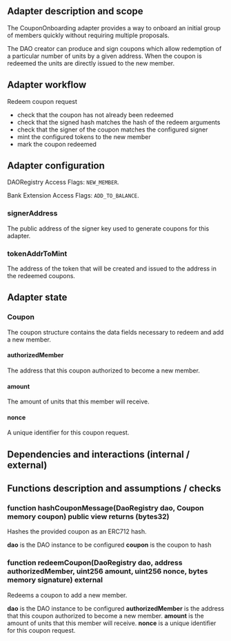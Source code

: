 ## Adapter description and scope

The CouponOnboarding adapter provides a way to onboard an initial group of members quickly without requiring multiple proposals.

The DAO creator can produce and sign coupons which allow redemption of a particular number of units by a given address. When the coupon is redeemed
the units are directly issued to the new member.

## Adapter workflow

Redeem coupon request

- check that the coupon has not already been redeemed
- check that the signed hash matches the hash of the redeem arguments
- check that the signer of the coupon matches the configured signer
- mint the configured tokens to the new member
- mark the coupon redeemed

## Adapter configuration

DAORegistry Access Flags: `NEW_MEMBER`.

Bank Extension Access Flags: `ADD_TO_BALANCE`.

### signerAddress

The public address of the signer key used to generate coupons for this adapter.

### tokenAddrToMint

The address of the token that will be created and issued to the address in the redeemed coupons.

## Adapter state

### Coupon

The coupon structure contains the data fields necessary to redeem and add a new member.

#### authorizedMember

The address that this coupon authorized to become a new member.

#### amount

The amount of units that this member will receive.

#### nonce

A unique identifier for this coupon request.

## Dependencies and interactions (internal / external)

## Functions description and assumptions / checks

### function hashCouponMessage(DaoRegistry dao, Coupon memory coupon) public view returns (bytes32)

Hashes the provided coupon as an ERC712 hash.

**dao** is the DAO instance to be configured
**coupon** is the coupon to hash

### function redeemCoupon(DaoRegistry dao, address authorizedMember, uint256 amount, uint256 nonce, bytes memory signature) external

Redeems a coupon to add a new member.

**dao** is the DAO instance to be configured
**authorizedMember** is the address that this coupon authorized to become a new member.
**amount** is the amount of units that this member will receive.
**nonce** is a unique identifier for this coupon request.
